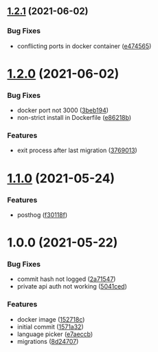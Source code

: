 ## [1.2.1](https://github.com/id6/id6/compare/v1.2.0...v1.2.1) (2021-06-02)


### Bug Fixes

* conflicting ports in docker container ([e474565](https://github.com/id6/id6/commit/e4745652392220d6cb17ad3430c90d2ace80d107))

# [1.2.0](https://github.com/id6/id6/compare/v1.1.0...v1.2.0) (2021-06-02)


### Bug Fixes

* docker port not 3000 ([3beb194](https://github.com/id6/id6/commit/3beb1947c3799076a33808d4e9cd91c00983030a))
* non-strict install in Dockerfile ([e86218b](https://github.com/id6/id6/commit/e86218ba08a4d0d208c53d4f50f59bb8969ad749))


### Features

* exit process after last migration ([3769013](https://github.com/id6/id6/commit/37690134bda4f7743f07aa16c8f50ded265efcbd))

# [1.1.0](https://github.com/id6/id6/compare/v1.0.0...v1.1.0) (2021-05-24)


### Features

* posthog ([f30118f](https://github.com/id6/id6/commit/f30118f83746a11462fcb528a3a2a822a4d9ea0d))

# 1.0.0 (2021-05-22)


### Bug Fixes

* commit hash not logged ([2a71547](https://github.com/id6/id6/commit/2a7154718768c5f3bff2b3dd8de2936b7711cbe3))
* private api auth not working ([5041ced](https://github.com/id6/id6/commit/5041ced6e2f1486fef1cc79b4340f392480475c0))


### Features

* docker image ([152718c](https://github.com/id6/id6/commit/152718cdc77bed2822bf1ff14a6c79f91ac0de30))
* initial commit ([1571a32](https://github.com/id6/id6/commit/1571a32725388579afd068ff866eec3ce22da2dc))
* language picker ([e7aeccb](https://github.com/id6/id6/commit/e7aeccb6682f33878b66205e3b2ec3a52a7df89b))
* migrations ([8d24707](https://github.com/id6/id6/commit/8d24707f2a9cac972751eed2e4d268b5723e3ae7))
